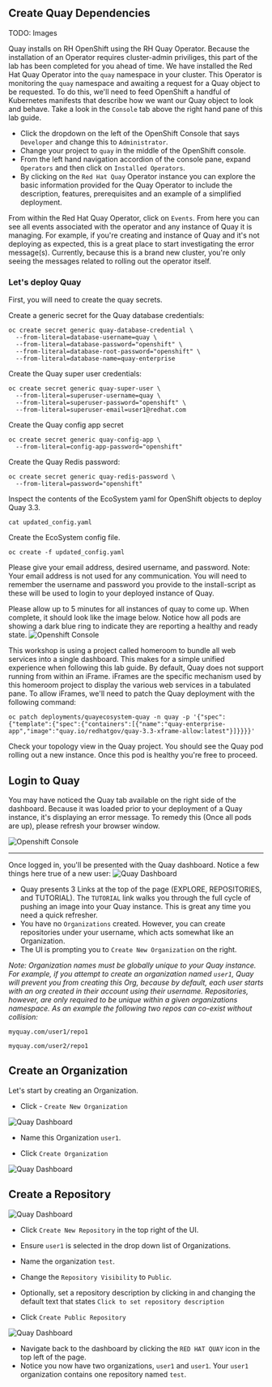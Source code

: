 ## Create Quay Dependencies

TODO: Images

Quay installs on RH OpenShift using the RH Quay Operator. Because the installation of an Operator requires cluster-admin priviliges, this part of the lab has been completed for you ahead of time. We have installed the Red Hat Quay Operator into the `quay` namespace in your cluster. This Operator is monitoring the `quay` namespace and awaiting a request for a Quay object to be requested. To do this, we'll need to feed OpenShift a handful of Kubernetes manifests that describe how we want our Quay object to look and behave. Take a look in the `Console` tab above the right hand pane of this lab guide. 

- Click the dropdown on the left of the OpenShift Console that says `Developer` and change this to `Administrator`.
- Change your project to `quay` in the middle of the OpenShift console.
- From the left hand navigation accordion of the console pane, expand `Operators` and then click on `Installed Operators`.
- By clicking on the `Red Hat Quay` Operator instance you can explore the basic information provided for the Quay Operator to include the description, features, prerequisites and an example of a simplified deployment.

From within the Red Hat Quay Operator, click on `Events`. From here you can see all events associated with the operator and any instance of Quay it is managing. For example, if you're creating and instance of Quay and it's not deploying as expected, this is a great place to start investigating the error message(s). Currently, because this is a brand new cluster, you're only seeing the messages related to rolling out the operator itself.

### Let's deploy Quay

First, you will need to create the quay secrets.

Create a generic secret for the Quay database credentials:
```execute
oc create secret generic quay-database-credential \
  --from-literal=database-username=quay \
  --from-literal=database-password="openshift" \
  --from-literal=database-root-password="openshift" \
  --from-literal=database-name=quay-enterprise
```

Create the Quay super user credentials:
```execute
oc create secret generic quay-super-user \
  --from-literal=superuser-username=quay \
  --from-literal=superuser-password="openshift" \
  --from-literal=superuser-email=user1@redhat.com
```

Create the Quay config app secret
```execute
oc create secret generic quay-config-app \
  --from-literal=config-app-password="openshift"
```

Create the Quay Redis password:
```execute
oc create secret generic quay-redis-password \
  --from-literal=password="openshift"
```

Inspect the contents of the EcoSystem yaml for OpenShift objects to deploy Quay 3.3.
```execute
cat updated_config.yaml
```

Create the EcoSystem config file.

```execute
oc create -f updated_config.yaml
```

Please give your email address, desired username, and password. Note: Your email address is not used for any communication. You will need to remember the username and password you provide to the install-script as these will be used to login to your deployed instance of Quay.


Please allow up to 5 minutes for all instances of quay to come up. When complete, it should look like the image below. Notice how all pods are showing a dark blue ring to indicate they are reporting a healthy and ready state.
![Openshift Console](images/Quay_topology.png)

This workshop is using a project called homeroom to bundle all web services into a single dashboard. This makes for a simple unified experience when following this lab guide. By default, Quay does not support running from within an iFrame. iFrames are the specific mechanism used by this homeroom project to display the various web services in a tabulated pane. To allow iFrames, we'll need to patch the Quay deployment with the following command:
```execute
oc patch deployments/quayecosystem-quay -n quay -p '{"spec":{"template":{"spec":{"containers":[{"name":"quay-enterprise-app","image":"quay.io/redhatgov/quay-3.3-xframe-allow:latest"}]}}}}'
```
Check your topology view in the Quay project. You should see the Quay pod rolling out a new instance. Once this pod is healthy you're free to proceed.


## Login to Quay
You may have noticed the Quay tab available on the right side of the dashboard. Because it was loaded prior to your deployment of a Quay instance, it's displaying an error message. To remedy this (Once all pods are up), please refresh your browser window.

![Openshift Console](images/Quay_pod.png)


_______________________________________________________________________________________________________________

Once logged in, you'll be presented with the Quay dashboard. Notice a few things here true of a new user:
![Quay Dashboard](images/lab1-1.png)

* Quay presents 3 Links at the top of the page (EXPLORE, REPOSITORIES, and TUTORIAL). The `TUTORIAL` link walks you through the full cycle of pushing an image into your Quay instance. This is great any time you need a quick refresher.
* You have no `Organizations` created. However, you can create repositories under your username, which acts somewhat like an Organization.
* The UI is prompting you to `Create New Organization` on the right.

*Note: Organization names must be globally unique to your Quay instance. For example, if you attempt to create an organization named `user1`, Quay will prevent you from creating this Org, because by default, each user starts with an org created in their account using their username. Repositories, however, are only required to be unique within a given organizations namespace. As an example the following two repos can co-exist without collision:*

```
myquay.com/user1/repo1

myquay.com/user2/repo1
```

## Create an Organization
Let's start by creating an Organization.
* Click - `Create New Organization`

![Quay Dashboard](images/lab1-1.png)

* Name this Organization `user1`.


* Click `Create Organization`

![Quay Dashboard](images/lab1-3.png)



## Create a Repository
![Quay Dashboard](images/lab1-3.png)

* Click `Create New Repository` in the top right of the UI.

* Ensure `user1` is selected in the drop down list of Organizations.

* Name the organization `test`.

* Change the `Repository Visibility` to `Public`.

* Optionally, set a repository description by clicking in and changing the default text that states `Click to set repository description`

* Click `Create Public Repository`

![Quay Dashboard](images/lab1-4.png)

* Navigate back to the dashboard by clicking the `RED HAT QUAY` icon in the top left of the page.
* Notice you now have two organizations, `user1` and `user1`. Your `user1` organization contains one repository named `test`.
